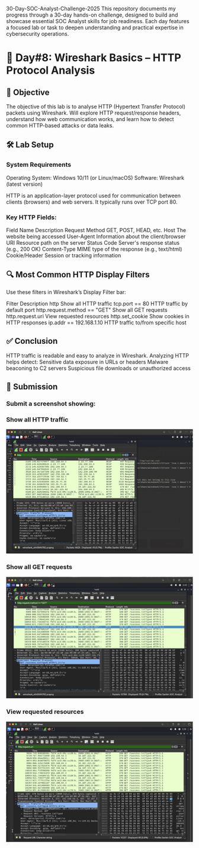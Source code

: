 30-Day-SOC-Analyst-Challenge-2025
This repository documents my progress through a 30-day hands-on challenge, designed to build and showcase essential SOC Analyst skills for job readiness. Each day features a focused lab or task to deepen understanding and practical expertise in cybersecurity operations.

# 🚀 Day#8: Wireshark Basics – HTTP Protocol Analysis


## 🎯 Objective

The objective of this lab is to analyse HTTP (Hypertext Transfer Protocol) packets using Wireshark. Will explore HTTP request/response headers, understand how web communication works, and learn how to detect common HTTP-based attacks or data leaks.



## 🛠️ Lab Setup

### System Requirements

Operating System: Windows 10/11 (or Linux/macOS)
Software: Wireshark (latest version)


HTTP is an application-layer protocol used for communication between clients (browsers) and web servers. It typically runs over TCP port 80.

### Key HTTP Fields:

Field Name	Description
Request Method	GET, POST, HEAD, etc.
Host	The website being accessed
User-Agent	Information about the client/browser
URI	Resource path on the server
Status Code	Server's response status (e.g., 200 OK)
Content-Type	MIME type of the response (e.g., text/html)
Cookie/Header	Session or tracking information


## 🔍 Most Common HTTP Display Filters

Use these filters in Wireshark’s Display Filter bar:

Filter	Description
http	Show all HTTP traffic
tcp.port == 80	HTTP traffic by default port
http.request.method == "GET"	Show all GET requests
http.request.uri	View requested resources
http.set_cookie	Show cookies in HTTP responses
ip.addr == 192.168.1.10	HTTP traffic to/from specific host


## ✅ Conclusion

HTTP traffic is readable and easy to analyze in Wireshark.
Analyzing HTTP helps detect:
Sensitive data exposure in URLs or headers
Malware beaconing to C2 servers
Suspicious file downloads or unauthorized access


## 📸 Submission

### Submit a screenshot showing:

### Show all HTTP traffic
![image alt](https://github.com/sachinpatil-soc/30-Day-SOC-Analyst-Challenge-2025/blob/30c278d9bc2835a98fe922f6b18ca18942d3663e/http.png)

### Show all GET requests
![image alt](https://github.com/sachinpatil-soc/30-Day-SOC-Analyst-Challenge-2025/blob/30c278d9bc2835a98fe922f6b18ca18942d3663e/get-request.png)

### View requested resources
![image alt](https://github.com/sachinpatil-soc/30-Day-SOC-Analyst-Challenge-2025/blob/30c278d9bc2835a98fe922f6b18ca18942d3663e/view-request.png)
